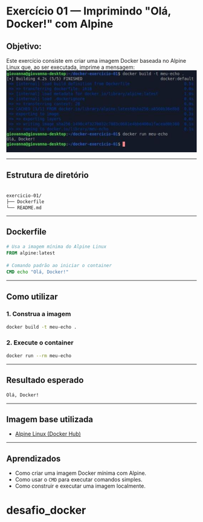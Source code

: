 # Exercício 01 — Imprimindo "Olá, Docker!" com Alpine

## Objetivo:

Este exercício consiste em criar uma imagem Docker baseada no Alpine Linux que, ao ser executada, imprime a mensagem:
![visão geral](docker-exercicio-01/imagem_exe01.png)


---

## Estrutura de diretório

```

exercicio-01/
├── Dockerfile
└── README.md

````

---

## Dockerfile

```Dockerfile
# Usa a imagem mínima do Alpine Linux
FROM alpine:latest

# Comando padrão ao iniciar o container
CMD echo "Olá, Docker!"
````

---

## Como utilizar

### 1. Construa a imagem

```bash
docker build -t meu-echo .
```

### 2. Execute o container

```bash
docker run --rm meu-echo
```

---

## Resultado esperado

```bash
Olá, Docker!
```

---

## Imagem base utilizada

* [Alpine Linux (Docker Hub)](https://hub.docker.com/_/alpine)

---

## Aprendizados

* Como criar uma imagem Docker mínima com Alpine.
* Como usar o `CMD` para executar comandos simples.
* Como construir e executar uma imagem localmente.
# desafio_docker
